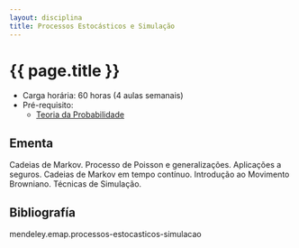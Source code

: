 ```yaml
---
layout: disciplina
title: Processos Estocásticos e Simulação 
---
```


# {{ page.title }}

- Carga horária: 60 horas (4 aulas semanais)
- Pré-requisito:
    - [Teoria da Probabilidade](teoria-probabilidade.html)

## Ementa

Cadeias de Markov. Processo de Poisson e generalizações. Aplicações a
seguros.  Cadeias de Markov em tempo contínuo. Introdução ao Movimento
Browniano.  Técnicas de Simulação.

## Bibliografía

mendeley.emap.processos-estocasticos-simulacao




